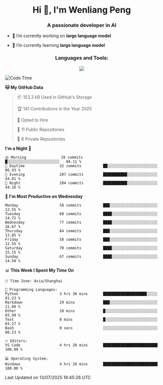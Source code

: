 <h1 align="center">Hi 👋, I'm Wenliang Peng</h1>
<h3 align="center">A passionate developer in AI</h3>

- 🔭 I’m currently working on **large language model**

- 🌱 I’m currently learning **large language model**

<!-- <h3 align="left">Connect with me:</h3> -->
<!-- <p align="left">
</p> -->

<h3 align="center">Languages and Tools:</h3>
<p align="center">
  <a href="https://skillicons.dev">
    <img src="https://skillicons.dev/icons?i=cpp,ros,docker,azure,git,linux,py,pytorch,cmake,githubactions,powershell,md&perline=6" />
  </a>
</p>


<!-- <p><img align="center" src="https://github-readme-stats.vercel.app/api/top-langs?username=bpwl0121&show_icons=true&locale=en&layout=compact" alt="bpwl0121" /></p> -->

<!-- <p><img align="center" src="https://github-readme-streak-stats.herokuapp.com/?user=bpwl0121&" alt="bpwl0121" /></p> -->

<!--START_SECTION:waka-->
![Code Time](http://img.shields.io/badge/Code%20Time-305%20hrs%2023%20mins-blue)

**🐱 My GitHub Data** 

> 📦 153.3 kB Used in GitHub's Storage 
 > 
> 🏆 141 Contributions in the Year 2025
 > 
> 💼 Opted to Hire
 > 
> 📜 11 Public Repositories 
 > 
> 🔑 8 Private Repositories 
 > 
**I'm a Night 🦉** 

```text
🌞 Morning                19 commits          █░░░░░░░░░░░░░░░░░░░░░░░░   04.11 % 
🌆 Daytime                32 commits          ██░░░░░░░░░░░░░░░░░░░░░░░   06.93 % 
🌃 Evening                207 commits         ███████████░░░░░░░░░░░░░░   44.81 % 
🌙 Night                  204 commits         ███████████░░░░░░░░░░░░░░   44.16 % 
```
📅 **I'm Most Productive on Wednesday** 

```text
Monday                   58 commits          ███░░░░░░░░░░░░░░░░░░░░░░   12.55 % 
Tuesday                  68 commits          ████░░░░░░░░░░░░░░░░░░░░░   14.72 % 
Wednesday                77 commits          ████░░░░░░░░░░░░░░░░░░░░░   16.67 % 
Thursday                 64 commits          ███░░░░░░░░░░░░░░░░░░░░░░   13.85 % 
Friday                   58 commits          ███░░░░░░░░░░░░░░░░░░░░░░   12.55 % 
Saturday                 70 commits          ████░░░░░░░░░░░░░░░░░░░░░   15.15 % 
Sunday                   67 commits          ████░░░░░░░░░░░░░░░░░░░░░   14.50 % 
```


📊 **This Week I Spent My Time On** 

```text
🕑︎ Time Zone: Asia/Shanghai

💬 Programming Languages: 
Python                   3 hrs 38 mins       ████████████████████░░░░░   81.23 % 
Markdown                 29 mins             ███░░░░░░░░░░░░░░░░░░░░░░   11.09 % 
Other                    10 mins             █░░░░░░░░░░░░░░░░░░░░░░░░   03.99 % 
Text                     8 mins              █░░░░░░░░░░░░░░░░░░░░░░░░   03.27 % 
Bash                     0 secs              ░░░░░░░░░░░░░░░░░░░░░░░░░   00.23 % 

🔥 Editors: 
VS Code                  4 hrs 28 mins       █████████████████████████   100.00 % 

💻 Operating System: 
Windows                  4 hrs 28 mins       █████████████████████████   100.00 % 
```


 Last Updated on 13/07/2025 18:45:26 UTC
<!--END_SECTION:waka-->
